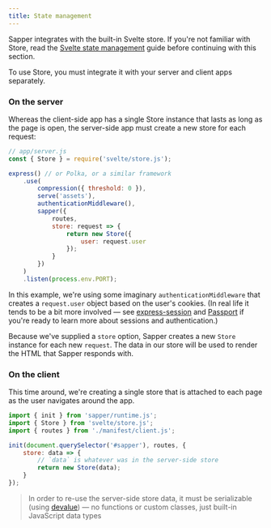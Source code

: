 ```yaml
---
title: State management
---
```


Sapper integrates with the built-in Svelte store. If you're not familiar with Store, read the [Svelte state management](https://svelte.technology/guide#state-management) guide before continuing with this section.

To use Store, you must integrate it with your server and client apps separately.

### On the server

Whereas the client-side app has a single Store instance that lasts as long as the page is open, the server-side app must create a new store for each request:

```js
// app/server.js
const { Store } = require('svelte/store.js');

express() // or Polka, or a similar framework
	.use(
		compression({ threshold: 0 }),
		serve('assets'),
		authenticationMiddleware(),
		sapper({
			routes,
			store: request => {
				return new Store({
					user: request.user
				});
			}
		})
	)
	.listen(process.env.PORT);
```

In this example, we're using some imaginary `authenticationMiddleware` that creates a `request.user` object based on the user's cookies. (In real life it tends to be a bit more involved — see [express-session](https://github.com/expressjs/session) and [Passport](http://www.passportjs.org/) if you're ready to learn more about sessions and authentication.)

Because we've supplied a `store` option, Sapper creates a new `Store` instance for each new `request`. The data in our store will be used to render the HTML that Sapper responds with.


### On the client

This time around, we're creating a single store that is attached to each page as the user navigates around the app.

```js
import { init } from 'sapper/runtime.js';
import { Store } from 'svelte/store.js';
import { routes } from './manifest/client.js';

init(document.querySelector('#sapper'), routes, {
	store: data => {
		// `data` is whatever was in the server-side store
		return new Store(data);
	}
});
```

> In order to re-use the server-side store data, it must be serializable (using [devalue](https://github.com/Rich-Harris/devalue)) — no functions or custom classes, just built-in JavaScript data types
